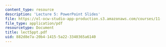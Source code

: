```yaml
---
content_type: resource
description: 'Lecture 5: PowerPoint Slides'
file: https://ol-ocw-studio-app-production.s3.amazonaws.com/courses/11-521-spatial-database-management-and-advanced-geographic-information-systems-spring-2003/882d8e7a20b414155a223340365a6140_lect5ppt.pdf
file_type: application/pdf
resourcetype: Document
title: lect5ppt.pdf
uid: 882d8e7a-20b4-1415-5a22-3340365a6140
---
```


